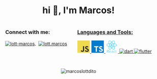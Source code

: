 <h1 align="center">hi 👋, I'm Marcos!</h1>

<div style="display:flex; flex-direction: column; align-items: center; justify-content: center; gap: 16px">

<div style="display:flex; flex-direction: row; align-items: start; justify-content: center; gap: 16px">
<div>
<h3 align="left">Connect with me:</h3>
    <p align="left">
      <a href="https://linkedin.com/in/lott-marcos" target="blank" style="margin-right: 8px">
        <img align="center" src="https://raw.githubusercontent.com/rahuldkjain/github-profile-readme-generator/master/src/images/icons/Social/linked-in-alt.svg" alt="lott-marcos" height="40" width="40" />
      </a>
      <a href="https://instagram.com/lott.marcos" target="blank"><img align="center" src="https://raw.githubusercontent.com/rahuldkjain/github-profile-readme-generator/master/src/images/icons/Social/instagram.svg" alt="lott.marcos" height="40" width="40" />
    </p>
</div>
    <div>
    <h3 align="left">Languages and Tools:</h3>
    <p align="left">
      <a href="https://developer.mozilla.org/en-US/docs/Web/JavaScript" target="_blank" rel="noreferrer">
        <img src="https://raw.githubusercontent.com/devicons/devicon/master/icons/javascript/javascript-original.svg" alt="javascript" width="40" height="40"/>
      </a>
      <a href="https://www.typescriptlang.org/" target="_blank" rel="noreferrer">
        <img src="https://raw.githubusercontent.com/devicons/devicon/master/icons/typescript/typescript-original.svg" alt="typescript" width="40" height="40"/>
      </a>
      <a href="https://reactjs.org/" target="_blank" rel="noreferrer">
        <img src="https://raw.githubusercontent.com/devicons/devicon/master/icons/react/react-original-wordmark.svg" alt="react" width="40" height="40"/>
      </a>
      <a href="https://dart.dev" target="_blank" rel="noreferrer">
        <img src="https://www.vectorlogo.zone/logos/dartlang/dartlang-icon.svg" alt="dart" width="40" height="40"/>
      </a>
      <a href="https://flutter.dev" target="_blank" rel="noreferrer">
        <img src="https://www.vectorlogo.zone/logos/flutterio/flutterio-icon.svg" alt="flutter" width="40" height="40"/>
      </a>
    </p>
    </div>
  </div>
  <div>
    <p>
      <img align="center" src="https://github-readme-streak-stats.herokuapp.com/?user=marcoslottdito&" alt="marcoslottdito" />
    </p>
</div>
</div>
